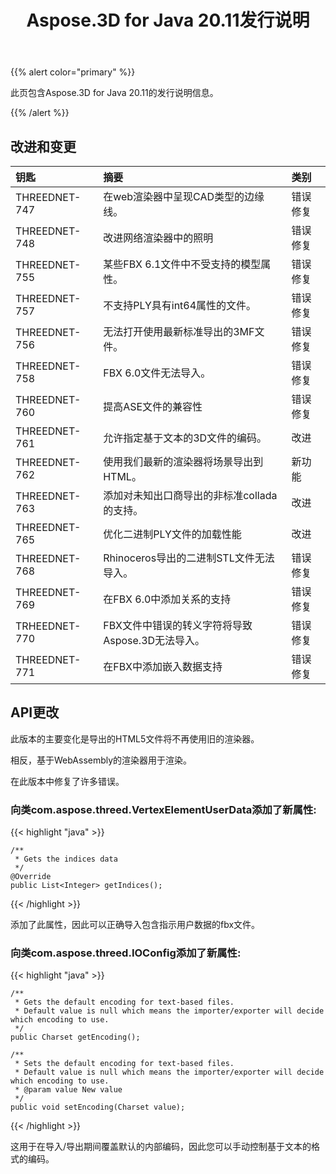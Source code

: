﻿---
title: Aspose.3D for Java 20.11发行说明
type: docs
weight: 6
url: /zh/java/aspose-3d-for-java-20-11-release-notes/
---
{{% alert color="primary" %}}

此页包含Aspose.3D for Java 20.11的发行说明信息。

{{% /alert %}}
## **改进和变更**

|**钥匙**|**摘要**|**类别**|
|:- |:- |:- |
|THREEDNET-747 |在web渲染器中呈现CAD类型的边缘线。|错误修复|
|THREEDNET-748 |改进网络渲染器中的照明|错误修复|
|THREEDNET-755 |某些FBX 6.1文件中不受支持的模型属性。|错误修复|
|THREEDNET-757 |不支持PLY具有int64属性的文件。|错误修复|
|THREEDNET-756 |无法打开使用最新标准导出的3MF文件。|错误修复|
|THREEDNET-758 |FBX 6.0文件无法导入。|错误修复|
|THREEDNET-760 |提高ASE文件的兼容性|错误修复|
|THREEDNET-761 |允许指定基于文本的3D文件的编码。|改进|
|THREEDNET-762 |使用我们最新的渲染器将场景导出到HTML。|新功能|
|THREEDNET-763 |添加对未知出口商导出的非标准collada的支持。|改进|
|THREEDNET-765 |优化二进制PLY文件的加载性能|改进|
|THREEDNET-768 |Rhinoceros导出的二进制STL文件无法导入。|错误修复|
|THREEDNET-769 |在FBX 6.0中添加关系的支持|错误修复|
|TRHEEDNET-770 |FBX文件中错误的转义字符将导致Aspose.3D无法导入。|错误修复|
|THREEDNET-771 |在FBX中添加嵌入数据支持|错误修复|


## API更改 ##


此版本的主要变化是导出的HTML5文件将不再使用旧的渲染器。

相反，基于WebAssembly的渲染器用于渲染。

在此版本中修复了许多错误。

### 向类com.aspose.threed.VertexElementUserData添加了新属性:

{{< highlight "java" >}}

    /**
     * Gets the indices data
     */
    @Override
    public List<Integer> getIndices();

{{< /highlight >}}

添加了此属性，因此可以正确导入包含指示用户数据的fbx文件。


### 向类com.aspose.threed.IOConfig添加了新属性:

{{< highlight "java" >}}

    /**
     * Gets the default encoding for text-based files.
     * Default value is null which means the importer/exporter will decide which encoding to use.
     */
    public Charset getEncoding();
    
    /**
     * Sets the default encoding for text-based files.
     * Default value is null which means the importer/exporter will decide which encoding to use.
     * @param value New value
     */
    public void setEncoding(Charset value);

{{< /highlight >}}

这用于在导入/导出期间覆盖默认的内部编码，因此您可以手动控制基于文本的格式的编码。